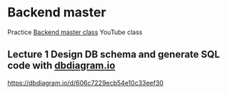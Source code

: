 # Backend master

Practice [Backend master class](https://www.youtube.com/playlist?list=PLy_6D98if3ULEtXtNSY_2qN21VCKgoQAE) YouTube class

## Lecture 1 Design DB schema and generate SQL code with [dbdiagram.io](http://dbdiagram.io)

https://dbdiagram.io/d/606c7229ecb54e10c33eef30
